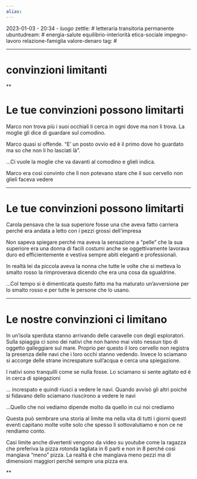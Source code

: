 ```yaml
---
alias: 
---
```

2023-01-03 - 20:34 - *luogo*
zettle: # letteraria transitoria permanente
ubuntudream: # energia-salute equilibrio-interiorità etica-sociale impegno-lavoro relazione-famiglia valore-denaro 
tag: #

---
# convinzioni limitanti

**

# Le tue convinzioni possono limitarti

Marco non trova più i suoi occhiali li cerca in ogni dove ma non li trova. La moglie gli dice di guardare sul comodino.

Marco quasi si offende. “E’ un posto ovvio ed è il primo dove ho guardato ma so che non li ho lasciati là”.

…Ci vuole la moglie che va davanti al comodino e glieli indica.

Marco era così convinto che lì non potevano stare che il suo cervello non glieli faceva vedere

  
  

---

# Le tue convinzioni possono limitarti

Carola pensava che la sua superiore fosse una che aveva fatto carriera perché era andata a letto con i pezzi grossi dell’impresa

Non sapeva spiegare perché ma aveva la sensazione a “pelle” che la sua superiore era una donna di facili costumi anche se oggettivamente lavorava duro ed efficientemente e vestiva sempre abiti eleganti e professionali.

In realtà lei da piccola aveva la nonna che tutte le volte che si metteva lo smalto rosso la rimproverava dicendo che era una cosa da sgualdrine.

…Col tempo si è dimenticata questo fatto ma ha maturato un’avversione per lo smalto rosso e per tutte le persone che lo usano.

  
  

---

# Le nostre convinzioni ci limitano

In un’isola sperduta stanno arrivando delle caravelle con degli esploratori. Sulla spiaggia ci sono dei nativi che non hanno mai visto nessun tipo di oggetto galleggiare sul mare. Proprio per questo il loro cervello non registra la presenza delle navi che i loro occhi stanno vedendo. Invece lo sciamano si accorge delle strane increspature sull’acqua e cerca una spiegazione.

I nativi sono tranquilli come se nulla fosse. Lo sciamano si sente agitato ed è in cerca di spiegazioni

... increspato e quindi riusci a vedere le navi. Quando avvisò gli altri poiché si fidavano dello sciamano riuscirono a vedere le navi

...Quello che noi vediamo dipende molto da quello in cui noi crediamo

  

Questa può sembrare una storia al limite ma nella vita di tutti i giorni questi eventi capitano molte volte solo che spesso li sottovalutiamo e non ce ne rendiamo conto.

Casi limite anche divertenti vengono da video su youtube come la ragazza che preferiva la pizza rotonda tagliata in 6 parti e non in 8 perché così mangiava “meno” pizza. La realtà è che mangiava meno pezzi ma di dimensioni maggiori perché sempre una pizza era.

  
**